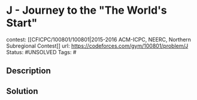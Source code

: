 # J - Journey to the "The World's Start"

contest: [[CFICPC/100801/100801|2015-2016 ACM-ICPC, NEERC, Northern Subregional Contest]]
url: https://codeforces.com/gym/100801/problem/J
Status: #UNSOLVED
Tags: #

## Description

## Solution

